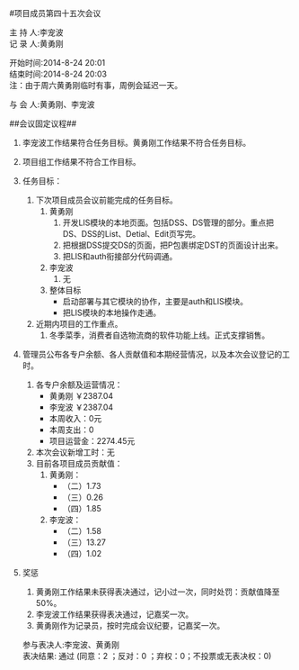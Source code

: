 
#项目成员第四十五次会议

主 持 人:李宠波    
记 录 人:黄勇刚   

开始时间:2014-8-24 20:01  
结束时间:2014-8-24 20:03  
注：由于周六黄勇刚临时有事，周例会延迟一天。

与 会 人:黄勇刚、李宠波  

##会议固定议程##
1. 李宠波工作结果符合任务目标。黄勇刚工作结果不符合任务目标。
2. 项目组工作结果不符合工作目标。
3. 任务目标：
	1. 下次项目成员会议前能完成的任务目标。
		1. 黄勇刚
			1. 开发LIS模块的本地页面。包括DSS、DS管理的部分。重点把DS、DSS的List、Detial、Edit页写完。
			2. 把根据DSS提交DS的页面，把P包裹绑定DST的页面设计出来。
			3. 把LIS和auth衔接部分代码调通。
		2. 李宠波
			1. 无
		3. 整体目标
			- 启动部署与其它模块的协作，主要是auth和LIS模块。
			- 把LIS模块的本地操作走通。
	2. 近期内项目的工作重点。
		1. 冬季菜季，消费者自选物流商的软件功能上线。正式支撑销售。
		
5. 管理员公布各专户余额、各人贡献值和本期经营情况，以及本次会议登记的工时。
	1. 各专户余额及运营情况：
		- 黄勇刚 ￥2387.04
		- 李宠波 ￥2387.04
		- 本周收入：0元
		- 本周支出：0
		- 项目运营金：2274.45元
	2. 本次会议新增工时：无
	3. 目前各项目成员贡献值：
		1. 黄勇刚：
			- （二）1.73
			- （三）0.26
			- （四）1.85
		2. 李宠波：
			- （二）1.58
			- （三）13.27
			- （四）1.02

6. 奖惩
	1. 黄勇刚工作结果未获得表决通过，记小过一次，同时处罚：贡献值降至50%。
	2. 李宠波工作结果获得表决通过，记嘉奖一次。
	3. 黄勇刚作为记录员，按时完成会议纪要，记嘉奖一次。
 
	参与表决人:李宠波、黄勇刚  
	表决结果: 通过 (同意：2 ；反对：0 ；弃权：0；不投票或无表决权：0)  
